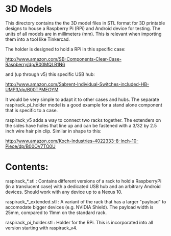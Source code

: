 3D Models
=========

This directory contains the the 3D model files in STL format for
3D printable designs to house a Raspberry Pi (RPi) and Android device
for testing.
The units of all models are in millimeters (mm). This is relevant when
importing them into a tool like Tinkercad.

The holder is designed to hold a RPi in this specific case:

  http://www.amazon.com/SB-Components-Clear-Case-Raspberry/dp/B00MQLB1N6

and (up through v5) this specific USB hub:

  http://www.amazon.com/Sabrent-Individual-Switches-included-HB-UMP3/dp/B00TPMEOYM

It would be very simple to adapt it to other cases and hubs.
The separate raspirack_pi_holder model is a good example for a stand alone
component that is specific to a case.

raspirack_v5 adds a way to connect two racks together. The extenders on the
sides have holes that line up and can be fastened with a
3/32 by 2.5 inch wire hair pin clip. Similar in shape to this:

  http://www.amazon.com/Koch-Industries-4022333-8-Inch-10-Piece/dp/B00OV7TO0U


Contents:
=========

raspirack_*.stl : Contains different versions of a rack to hold
                  a RaspberryPi (in a translucent case) with a dedicated
                  USB hub and an arbitrary Android devices.
                  Should work with any device up to a Nexus 10.

raspirack_*_extended.stl : A variant of the rack that has a larger "payload"
                           to accomodate bigger devices (e.g. NVIDIA Shield).
                           The payload width is 25mm, compared to 11mm on the
                           standard rack.


raspirack_pi_holder.stl : Holder for the RPi. This is incorporated into
                  all version starting with raspirack_v4.

